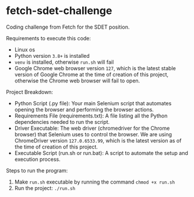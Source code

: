 # fetch-sdet-challenge
Coding challenge from Fetch for the SDET position.

Requirements to execute this code:
 - Linux os
 - Python version `3.8+` is installed
 - `venv` is installed, otherwise `run.sh` will fail
 - Google Chrome web browser version `127`, which is the latest stable version of Google Chrome at the time of creation of this project, otherwise the Chrome web browser will fail to open.

Project Breakdown:
 - Python Script (.py file): Your main Selenium script that automates opening the browser and performing the browser actions.
 - Requirements File (requirements.txt): A file listing all the Python dependencies needed to run the script.
 - Driver Executable: The web driver (chromedriver for the Chrome browser) that Selenium uses to control the browser. We are using ChromeDriver version `127.0.6533.99`, which is the latest version as of the time of creation of this project.
 - Executable Script (run.sh or run.bat): A script to automate the setup and execution process.

Steps to run the program:
1. Make `run.sh` executable by running the command `chmod +x run.sh`
2. Run the project: `./run.sh`


